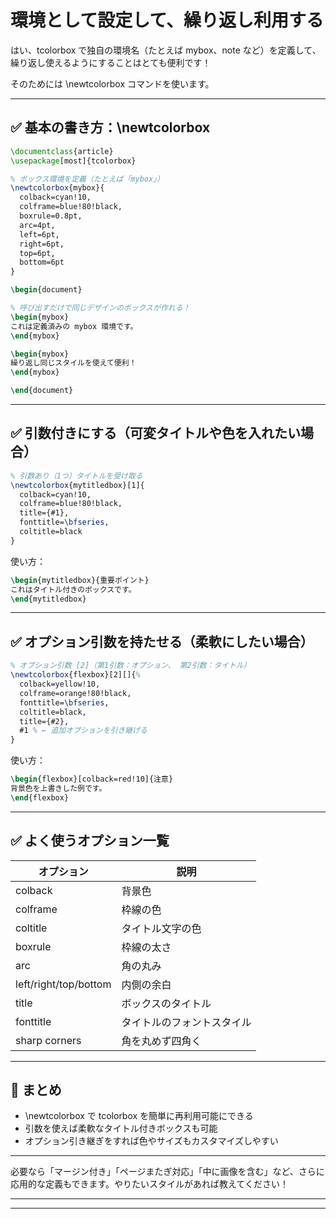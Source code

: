 # 環境として設定して、繰り返し利用する

はい、tcolorbox で独自の環境名（たとえば mybox、note など）を定義して、繰り返し使えるようにすることはとても便利です！

そのためには \newtcolorbox コマンドを使います。

---

## ✅ 基本の書き方：\newtcolorbox

```latex
\documentclass{article}
\usepackage[most]{tcolorbox}

% ボックス環境を定義（たとえば「mybox」）
\newtcolorbox{mybox}{
  colback=cyan!10,
  colframe=blue!80!black,
  boxrule=0.8pt,
  arc=4pt,
  left=6pt,
  right=6pt,
  top=6pt,
  bottom=6pt
}

\begin{document}

% 呼び出すだけで同じデザインのボックスが作れる！
\begin{mybox}
これは定義済みの mybox 環境です。
\end{mybox}

\begin{mybox}
繰り返し同じスタイルを使えて便利！
\end{mybox}

\end{document}
```

---

## ✅ 引数付きにする（可変タイトルや色を入れたい場合）

```latex
% 引数あり（1つ）タイトルを受け取る
\newtcolorbox{mytitledbox}[1]{
  colback=cyan!10,
  colframe=blue!80!black,
  title={#1},
  fonttitle=\bfseries,
  coltitle=black
}
```

使い方：

```latex
\begin{mytitledbox}{重要ポイント}
これはタイトル付きのボックスです。
\end{mytitledbox}
```

---

## ✅ オプション引数を持たせる（柔軟にしたい場合）

```latex
% オプション引数 [2]（第1引数：オプション、 第2引数：タイトル）
\newtcolorbox{flexbox}[2][]{%
  colback=yellow!10,
  colframe=orange!80!black,
  fonttitle=\bfseries,
  coltitle=black,
  title={#2},
  #1 % ← 追加オプションを引き継げる
}
```

使い方：

```latex
\begin{flexbox}[colback=red!10]{注意}
背景色を上書きした例です。
\end{flexbox}
```

---

## ✅ よく使うオプション一覧

| オプション                 | 説明            |
| --------------------- | ------------- |
| colback               | 背景色           |
| colframe              | 枠線の色          |
| coltitle              | タイトル文字の色      |
| boxrule               | 枠線の太さ         |
| arc                   | 角の丸み          |
| left/right/top/bottom | 内側の余白         |
| title                 | ボックスのタイトル     |
| fonttitle             | タイトルのフォントスタイル |
| sharp corners         | 角を丸めず四角く      |

---

## 📝 まとめ

* \newtcolorbox で tcolorbox を簡単に再利用可能にできる
* 引数を使えば柔軟なタイトル付きボックスも可能
* オプション引き継ぎをすれば色やサイズもカスタマイズしやすい

---

必要なら「マージン付き」「ページまたぎ対応」「中に画像を含む」など、さらに応用的な定義もできます。やりたいスタイルがあれば教えてください！

---
---
